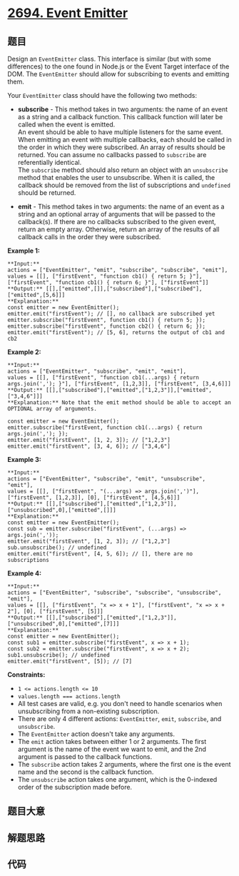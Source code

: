 # [2694. Event Emitter](https://leetcode.com/problems/event-emitter)

## 题目

Design an `EventEmitter` class. This interface is similar (but with some
differences) to the one found in Node.js or the Event Target interface of the
DOM. The `EventEmitter` should allow for subscribing to events and emitting
them.

Your `EventEmitter` class should have the following two methods:

  * **subscribe** \- This method takes in two arguments: the name of an event as a string and a callback function. This callback function will later be called when the event is emitted.  
An event should be able to have multiple listeners for the same event. When
emitting an event with multiple callbacks, each should be called in the order
in which they were subscribed. An array of results should be returned. You can
assume no callbacks passed to `subscribe` are referentially identical.  
The `subscribe` method should also return an object with an `unsubscribe`
method that enables the user to unsubscribe. When it is called, the callback
should be removed from the list of subscriptions and `undefined` should be
returned.

  * **emit** \- This method takes in two arguments: the name of an event as a string and an optional array of arguments that will be passed to the callback(s). If there are no callbacks subscribed to the given event, return an empty array. Otherwise, return an array of the results of all callback calls in the order they were subscribed.



**Example 1:**

    
    
    **Input:** 
    actions = ["EventEmitter", "emit", "subscribe", "subscribe", "emit"], 
    values = [[], ["firstEvent", "function cb1() { return 5; }"],  ["firstEvent", "function cb1() { return 6; }"], ["firstEvent"]]
    **Output:** [[],["emitted",[]],["subscribed"],["subscribed"],["emitted",[5,6]]]
    **Explanation:** 
    const emitter = new EventEmitter();
    emitter.emit("firstEvent"); // [], no callback are subscribed yet
    emitter.subscribe("firstEvent", function cb1() { return 5; });
    emitter.subscribe("firstEvent", function cb2() { return 6; });
    emitter.emit("firstEvent"); // [5, 6], returns the output of cb1 and cb2
    

**Example 2:**

    
    
    **Input:** 
    actions = ["EventEmitter", "subscribe", "emit", "emit"], 
    values = [[], ["firstEvent", "function cb1(...args) { return args.join(','); }"], ["firstEvent", [1,2,3]], ["firstEvent", [3,4,6]]]
    **Output:** [[],["subscribed"],["emitted",["1,2,3"]],["emitted",["3,4,6"]]]
    **Explanation:** Note that the emit method should be able to accept an OPTIONAL array of arguments.
    
    const emitter = new EventEmitter();
    emitter.subscribe("firstEvent, function cb1(...args) { return args.join(','); });
    emitter.emit("firstEvent", [1, 2, 3]); // ["1,2,3"]
    emitter.emit("firstEvent", [3, 4, 6]); // ["3,4,6"]
    

**Example 3:**

    
    
    **Input:** 
    actions = ["EventEmitter", "subscribe", "emit", "unsubscribe", "emit"], 
    values = [[], ["firstEvent", "(...args) => args.join(',')"], ["firstEvent", [1,2,3]], [0], ["firstEvent", [4,5,6]]]
    **Output:** [[],["subscribed"],["emitted",["1,2,3"]],["unsubscribed",0],["emitted",[]]]
    **Explanation:**
    const emitter = new EventEmitter();
    const sub = emitter.subscribe("firstEvent", (...args) => args.join(','));
    emitter.emit("firstEvent", [1, 2, 3]); // ["1,2,3"]
    sub.unsubscribe(); // undefined
    emitter.emit("firstEvent", [4, 5, 6]); // [], there are no subscriptions
    

**Example 4:**

    
    
    **Input:** 
    actions = ["EventEmitter", "subscribe", "subscribe", "unsubscribe", "emit"], 
    values = [[], ["firstEvent", "x => x + 1"], ["firstEvent", "x => x + 2"], [0], ["firstEvent", [5]]]
    **Output:** [[],["subscribed"],["emitted",["1,2,3"]],["unsubscribed",0],["emitted",[7]]]
    **Explanation:**
    const emitter = new EventEmitter();
    const sub1 = emitter.subscribe("firstEvent", x => x + 1);
    const sub2 = emitter.subscribe("firstEvent", x => x + 2);
    sub1.unsubscribe(); // undefined
    emitter.emit("firstEvent", [5]); // [7]



**Constraints:**

  * `1 <= actions.length <= 10`
  * `values.length === actions.length`
  * All test cases are valid, e.g. you don't need to handle scenarios when unsubscribing from a non-existing subscription.
  * There are only 4 different actions: `EventEmitter`, `emit`, `subscribe`, and `unsubscribe`.
  * The `EventEmitter` action doesn't take any arguments.
  * The `emit` action takes between either 1 or 2 arguments. The first argument is the name of the event we want to emit, and the 2nd argument is passed to the callback functions.
  * The `subscribe` action takes 2 arguments, where the first one is the event name and the second is the callback function.
  * The `unsubscribe` action takes one argument, which is the 0-indexed order of the subscription made before.


## 题目大意

## 解题思路

## 代码

```javascript

```
